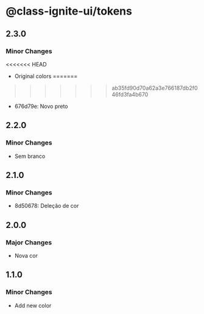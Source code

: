 # @class-ignite-ui/tokens

## 2.3.0

### Minor Changes

<<<<<<< HEAD
- Original colors
=======
>>>>>>> ab35fd90d70a62a3e766187db2f046fd3fa4b670
- 676d79e: Novo preto

## 2.2.0

### Minor Changes

- Sem branco

## 2.1.0

### Minor Changes

- 8d50678: Deleção de cor

## 2.0.0

### Major Changes

- Nova cor

## 1.1.0

### Minor Changes

- Add new color
